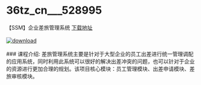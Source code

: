 # 36tz_cn___528995
【SSM】企业差旅管理系统
[下载地址](http://www.36tz.cn/article/528995 "下载地址")
<br/></br>[![download](http://36tz.cn/muke_img/2019_11_356-78-300x202.jpg "下载地址")](http://www.36tz.cn/article/528995 "下载地址")
<br/></br>### 课程介绍:
差旅管理系统主要是针对于大型企业的员工出差进行统一管理调配的应用系统，同时利用此系统可以很好的解决出差冲突的问题，也可以针对于企业的资源进行更加合理的规划。该项目核心模块：员工管理模块、出差申请模块、差旅审核模块。


 
